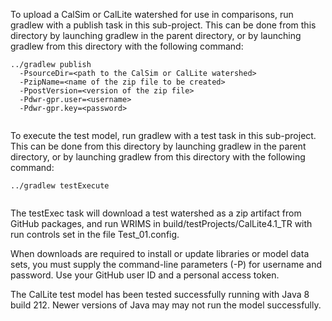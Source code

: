 To upload a CalSim or CalLite watershed for use in comparisons, run gradlew with a publish task in this sub-project.
This can be done from this directory by launching gradlew in the parent directory, or by launching gradlew from
this directory with the following command:
```shell
../gradlew publish 
  -PsourceDir=<path to the CalSim or CalLite watershed>
  -PzipName=<name of the zip file to be created>
  -PpostVersion=<version of the zip file>
  -Pdwr-gpr.user=<username>
  -Pdwr-gpr.key=<password>
    
```

To execute the test model, run gradlew with a test task in this sub-project.
This can be done from this directory by launching gradlew in the parent directory, or by launching gradlew from
this directory with the following command:
```shell
../gradlew testExecute 
 
```

The testExec task will download a test watershed as a zip artifact from GitHub packages, and run WRIMS in 
build/testProjects/CalLite4.1_TR with run controls set in the file Test_01.config.

When downloads are required to install or update libraries or model data sets, you must supply the command-line
parameters (-P) for username and password. Use your GitHub user ID and a personal access token.

The CalLite test model has been tested successfully running with Java 8 build 212. Newer versions of Java may
may not run the model successfully.
